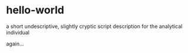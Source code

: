 
# hello-world
a short undescriptive, slightly cryptic script description for the analytical individual

again...
